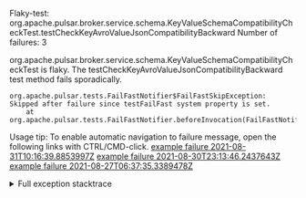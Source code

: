         
Flaky-test: org.apache.pulsar.broker.service.schema.KeyValueSchemaCompatibilityCheckTest.testCheckKeyAvroValueJsonCompatibilityBackward
Number of failures: 3

org.apache.pulsar.broker.service.schema.KeyValueSchemaCompatibilityCheckTest is flaky. The testCheckKeyAvroValueJsonCompatibilityBackward test method fails sporadically.

```
org.apache.pulsar.tests.FailFastNotifier$FailFastSkipException: Skipped after failure since testFailFast system property is set.
	at org.apache.pulsar.tests.FailFastNotifier.beforeInvocation(FailFastNotifier.java:88)

```

Usage tip: To enable automatic navigation to failure message, open the following links with CTRL/CMD-click.
[example failure 2021-08-31T10:16:39.8853997Z](https://github.com/apache/pulsar/runs/3471501156?check_suite_focus=true#step:10:1511)
[example failure 2021-08-30T23:13:46.2437643Z](https://github.com/apache/pulsar/runs/3467152431?check_suite_focus=true#step:9:771)
[example failure 2021-08-27T06:37:35.3389478Z](https://github.com/apache/pulsar/runs/3440411059?check_suite_focus=true#step:9:2693)


<details>
<summary>Full exception stacktrace</summary>
<code><pre>
org.apache.pulsar.tests.FailFastNotifier$FailFastSkipException: Skipped after failure since testFailFast system property is set.
	at org.apache.pulsar.tests.FailFastNotifier.beforeInvocation(FailFastNotifier.java:88)

</pre></code>
</details>

